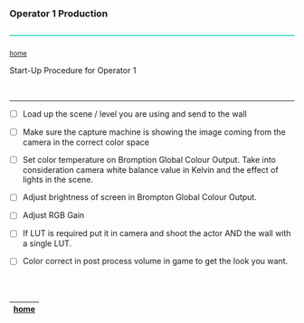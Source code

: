 ### Operator 1 Production

![line3](../images/line3.png)

<sub>[home](../README.md#user-content-gms2-background-tiles--sprites---table-of-contents)</sub>

Start-Up Procedure for Operator 1

<br>

---

- [ ] Load up the scene / level you are using and send to the wall

- [ ] Make sure the capture machine is showing the image coming from the camera in the correct color space

- [ ] Set color temperature on Bromption Global Colour Output.  Take into consideration camera white balance value in Kelvin and the effect of lights in the scene.

- [ ] Adjust brightness of screen in Brompton Global Colour Output.

- [ ] Adjust RGB Gain 

- [ ] If LUT is required put it in camera and shoot the actor AND the wall with a single LUT.

- [ ] Color correct in post process volume in game to get the look you want.



<br><br>

| [home](../README.md#user-content-gms2-background-tiles--sprites---table-of-contents) | 
|---|

